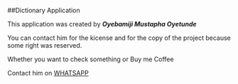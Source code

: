 ##Dictionary Application

This application was created by ***Oyebamiji Mustapha Oyetunde***

You can contact him for the kicense and for the copy of the project because some right was reserved.

Whether you want to check something or Buy me Coffee

Contact him on [WHATSAPP](https://bit.ly/mmusoye)